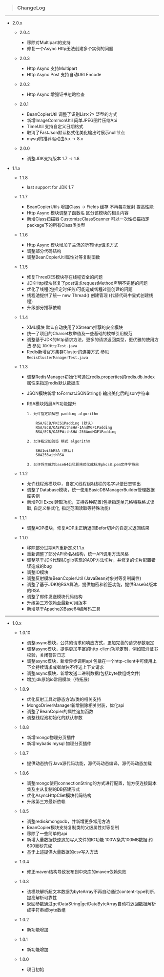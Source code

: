 > ### ChangeLog
---
- 2.0.x

    - 2.0.4
        
        - 移除对Multipart的支持
        - 修复一个Async Http无法创建多个实例的问题

    - 2.0.3
    
        - Http Async 支持Multipart
        - Http Async Post 支持自动URLEncode

    - 2.0.2
    
        - Http Async 增强证书忽略检查
    
    - 2.0.1
    
        - BeanCopierUtil 调整了识别List<?> 泛型的方式
        - 新增ImageCommonUtil 简单JPEG图片压缩Api
        - TimeUtil 支持自定义日期格式
        - 取消了FastJson默认格式化美化输出时展示null节点
        - mysql的推荐驱动由5.x -> 8.x

    - 2.0.0
        
        - 调整JDK支持版本 1.7 => 1.8
            
- 1.1.x

    - 1.1.8
    
        - last support for JDK 1.7

    - 1.1.7
    
        - BeanCopierUtils 增加Class -> Fields 缓存 不再每次反射 提高性能
        - Http Async 模块调整了函数名 区分该模块的相关内容
        - 新增Class扫描器 CustomizeClassScanner 可以一次性扫描指定package下的所有Class类类型
        
    - 1.1.6 
    
        - Http Async 模块增加了主流的所有http请求方式
        - 调整部分代码结构
        - 调整BeanCopierUtil属性对等复制函数
        
    - 1.1.5
    
        - 修复ThreeDES模块存在线程安全的问题
        - JDKHttp模块修复了post请求requestMethod声明不完整的问题
        - 优化了线程(包括定时任务)可能造成线程过量创建的问题
        - 线程池提供了统一 new Thread() 创建管理 (代替代码中显式创建线程)
        - 升级部分推荐依赖
        
    - 1.1.4
        
        - XML模块 默认自动使用了XStream推荐的安全模块
        - 统一了项目的Charset枚举值及一些基础的枚举引用规范
        - 调整基于JDK的http请求方法，更多的请求返回类型，更优雅的使用方法 参见 ``JDKHttpTest.java``
        - Redis新增官方集群Cluster的连接方式 参见``RedisClusterManagerTest.java``
    
    - 1.1.3
    
        - 调整RedisManager初始化可通过redis.properties的redis.db.index属性来指定redis默认数据库
        - JSON模块新增 toFormatJSONString() 输出美化后的json字符串
        - RSA模块拓展API功能提升
        
            ```
            1. 允许指定加解密 padding algorithm
            
                RSA/ECB/PKCS1Padding (默认)
                RSA/ECB/OAEPWithSHA-1AndMGF1Padding
                RSA/ECB/OAEPWithSHA-256AndMGF1Padding
                
            2. 允许指定加验签 模式 algorithm
            
                SHA1withRSA (默认)
                SHA256withRSA
                
            3. 允许将生成的base64公私钥格式化成标准pkcs8.pem文件字符串
            ```

    - 1.1.2
    
        - 允许线程池模块中，自定义线程组&线程的名字以便日志输出
        - 调整了Database模块，统一使用BasicDBManagerBuilder管理数据库实例
        - 新增POI Excel读取功能，支持各种配置(包括指定单元格特殊格式读取, 自定义格式化, 指定范围读取等特殊功能)

    - 1.1.1
    
        - 调整AOP模块，修复AOP未正确返回Befor切片的自定义返回结果
    
    - 1.1.0
    
        - 移除部分过期API重新定义1.1.x
        - 重新调整了部分API命名&结构，统一API调用方法风格
        - 调整基于JDK代理&Cglib实现的AOP方法切片，并修复的切片配置错误造成的bug
        - 调整IO模块
        - 调整反射模块BeanCopierUtil (JavaBean对象对等复制属性)
        - 调整了基于JDK的RSA算法，提供加密和验签功能，提供Base64版本的RSA
        - 调整了邮件发送模块代码结构
        - 升级第三方依赖至最新可用版本
        - 新增基于Apache的Base64编解码工具
---
- 1.0.x

    - 1.0.10

        - 调整async模块，公共的请求和响应方式，更加完善的请求参数限定
        - 调整async模块，提供更加丰富的http-client功能定制，例如取消证书校验，关闭警告日志
        - 调整async模块，新增异步调用api 包括在一个http-client中可使用上下文持续请求或者单独不传送上下文请求
        - 调整async模块，新增发送二进制数据(包括byte数组或文件)
        - 增加jdk原始io常用模块（待拓展）

    - 1.0.9 
    
        - 优化反射工具对静态方法/类的相关支持
        - MongoDriverManager新增删除相关封装，优化api
        - 调整了BeanCopier的属性追加函数
        - 调整线程池初始化的默认参数
        
    - 1.0.8
     
        - 新增mongo物理分页插件
        - 新增mybatis mysql 物理分页插件
        
    - 1.0.7
     
        - 提供动态执行Java源代码功能，源代码动态编译，源代码动态加载
    
    - 1.0.6
     
        - 调整mongo使用connectionString的方式进行配置，能方便连接副本集及主从复制的DB搭建形式
        - 优化AsyncHttpCliet模块代码结构
        - 升级第三方最新依赖
    
    - 1.0.5
     
        - 调整redis&mongodb，并新增更多常用方法
        - BeanCopier模块支持复制类的父级属性对等复制
        - 移除了一些简单的api
        - 新增大量数据快速追加写入文件的IO功能 100W条共100MB数据 约600毫秒完成
        - 基于上述提供大量数据的csv写入方法
    
    - 1.0.4 
        
        - 修正maven结构导致发布到中央库的maven依赖失败
    
    - 1.0.3 
    
        - 该模块解析超文本数据为byteArray不再自动通过content-type判断，提高解析可靠性
        - 返回参数通过getDataString|getDataByteArray自动将返回数据解析成字符串或byte数组
    
    - 1.0.2 
        
        - 新功能增加
        
    - 1.0.1 
    
        - 新功能增加
    
    - 1.0.0
     
        - 项目初始
